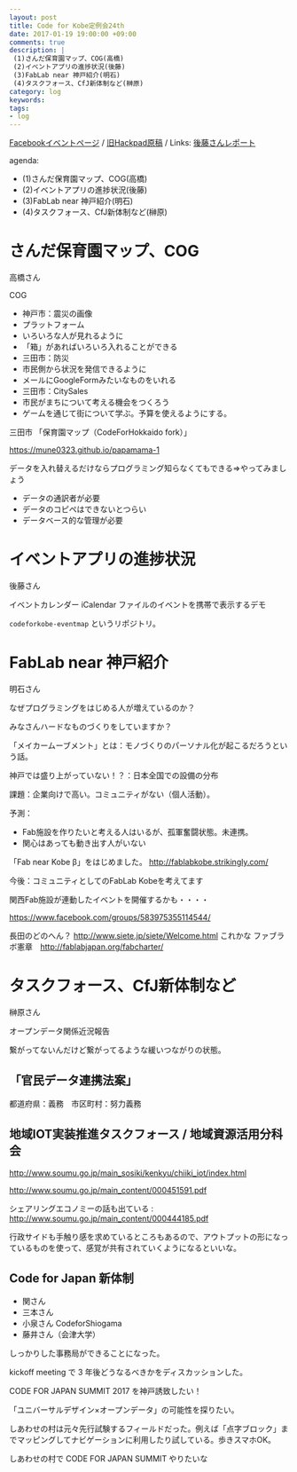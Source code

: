 ```yaml
---
layout: post
title: Code for Kobe定例会24th
date: 2017-01-19 19:00:00 +09:00
comments: true
description: |
 (1)さんだ保育園マップ、COG(高橋)
 (2)イベントアプリの進捗状況(後藤)
 (3)FabLab near 神戸紹介(明石)
 (4)タスクフォース、CfJ新体制など(榊原)
category: log
keywords: 
tags:
- log
---
```


[Facebookイベントページ](https://www.facebook.com/events/1757652324557946/)
/ [旧Hackpad原稿](https://paper.dropbox.com/doc/Code-for-Kobe-24th-meeting--Ado3Zm_w2UQO_9rK34XHAmeuAQ-tbe1fnUQ0uVGshMIhNXYV)
/ Links: [後藤さんレポート](http://masaki-ravens.com/main/blog/everythingispractice/?p=1170)

agenda:

+ (1)さんだ保育園マップ、COG(高橋)
+ (2)イベントアプリの進捗状況(後藤)
+ (3)FabLab near 神戸紹介(明石)
+ (4)タスクフォース、CfJ新体制など(榊原)


# さんだ保育園マップ、COG
高橋さん

COG

- 神戸市：震災の画像
 - プラットフォーム
  - いろいろな人が見れるように
  - 「箱」があればいろいろ入れることができる
- 三田市：防災
 - 市民側から状況を発信できるように
  - メールにGoogleFormみたいなものをいれる
- 三田市：CitySales
 - 市民がまちについて考える機会をつくろう
  - ゲームを通じて街について学ぶ。予算を使えるようにする。

三田市 「保育園マップ（CodeForHokkaido fork）」

https://mune0323.github.io/papamama-1

データを入れ替えるだけならプログラミング知らなくてもできる⇒やってみましょう

- データの通訳者が必要
- データのコピペはできないとつらい
- データベース的な管理が必要

# イベントアプリの進捗状況

後藤さん

イベントカレンダー
iCalendar ファイルのイベントを携帯で表示するデモ

` codeforkobe-eventmap ` というリポジトリ。



# FabLab near 神戸紹介

明石さん

なぜプログラミングをはじめる人が増えているのか？

みなさんハードなものづくりをしていますか？

「メイカームーブメント」とは：モノづくりのパーソナル化が起こるだろうという話。

神戸では盛り上がっていない！？：日本全国での設備の分布

課題：企業向けで高い。コミュニティがない（個人活動）。

予測：

- Fab施設を作りたいと考える人はいるが、孤軍奮闘状態。未連携。
- 関心はあっても動き出す人がいない

「Fab near Kobe β」をはじめました。 http://fablabkobe.strikingly.com/

今後：コミュニティとしてのFabLab Kobeを考えてます

関西Fab施設が連動したイベントを開催するかも・・・・

https://www.facebook.com/groups/583975355114544/

長田のどのへん？ http://www.siete.jp/siete/Welcome.html これかな
ファブラボ憲章　http://fablabjapan.org/fabcharter/


# タスクフォース、CfJ新体制など

榊原さん

オープンデータ関係近況報告

繋がってないんだけど繋がってるような緩いつながりの状態。

## 「官民データ連携法案」

都道府県：義務　市区町村：努力義務

## 地域IOT実装推進タスクフォース / 地域資源活用分科会

http://www.soumu.go.jp/main_sosiki/kenkyu/chiiki_iot/index.html

http://www.soumu.go.jp/main_content/000451591.pdf

シェアリングエコノミーの話も出ている : http://www.soumu.go.jp/main_content/000444185.pdf

行政サイドも手触り感を求めているところもあるので、アウトプットの形になっているものを使って、感覚が共有されていくようになるといいな。

## Code for Japan 新体制

- 関さん
- 三本さん
- 小泉さん CodeforShiogama 
- 藤井さん（会津大学）

しっかりした事務局ができることになった。

kickoff meeting で 3 年後どうなるべきかをディスカッションした。

CODE FOR JAPAN SUMMIT 2017 を神戸誘致したい！

「ユニバーサルデザイン×オープンデータ」の可能性を探りたい。

しあわせの村は元々先行試験するフィールドだった。例えば「点字ブロック」までマッピングしてナビゲーションに利用したり試している。歩きスマホOK。

しあわせの村で CODE FOR JAPAN SUMMIT やりたいな

